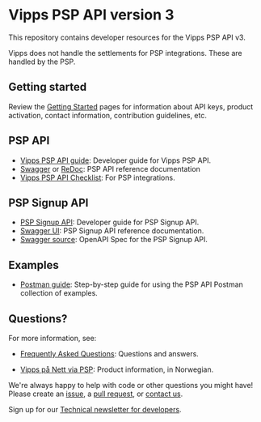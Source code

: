 <!-- START_METADATA
---
title: Introduction
sidebar_position: 1
---
END_METADATA -->

# Vipps PSP API version 3

This repository contains developer resources for the Vipps PSP API v3.

Vipps does not handle the settlements for PSP integrations. These are handled by the PSP.

## Getting started

Review the [Getting Started](https://github.com/vippsas/vipps-developers/blob/master/vipps-getting-started.md) pages for information about API keys, product activation, contact information, contribution guidelines, etc.


## PSP API

* [Vipps PSP API guide](vipps-psp-api.md): Developer guide for Vipps PSP API.
* [Swagger](https://vippsas.github.io/vipps-psp-api) or  [ReDoc](https://vippsas.github.io/vipps-psp-api/redoc.html): PSP API reference documentation
* [Vipps PSP API Checklist](vipps-psp-api-checklist.md): For PSP integrations.

## PSP Signup API

* [PSP Signup API](vipps-psp-api.md#psp-signup-api): Developer guide for PSP Signup API.
* [Swagger UI](https://vippsas.github.io/vipps-psp-api/signup/): PSP Signup API reference documentation.
* [Swagger source](https://github.com/vippsas/vipps-psp-api/blob/master/docs/signup/swagger.yaml): OpenAPI Spec for the PSP Signup API.


## Examples


* [Postman guide](vipps-psp-postman.md): Step-by-step guide for using the PSP API Postman collection of examples.


## Questions?

For more information, see:

* [Frequently Asked Questions](vipps-psp-api-faq.md): Questions and answers.

* [Vipps på Nett via PSP](https://vipps.no/produkter-og-tjenester/bedrift/ta-betalt-paa-nett/ta-betalt-paa-nett/#kom-i-gang-med-vipps-pa-nett-category-2): Product information, in Norwegian.

We're always happy to help with code or other questions you might have!
Please create an [issue](https://github.com/vippsas/vipps-psp-api/issues),
a [pull request](https://github.com/vippsas/vipps-psp-api/pulls),
or [contact us](https://github.com/vippsas/vipps-developers/blob/master/contact.md).

Sign up for our [Technical newsletter for developers](https://github.com/vippsas/vipps-developers/tree/master/newsletters).
